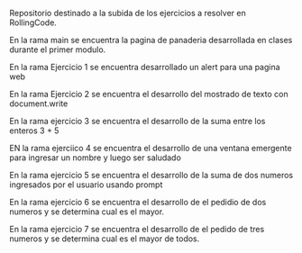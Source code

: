 Repositorio destinado a la subida de los ejercicios a resolver en RollingCode.

En la rama main se encuentra la pagina de panaderia desarrollada en clases durante el primer modulo.

En la rama Ejercicio 1 se encuentra desarrollado un alert para una pagina web

En la rama Ejercicio 2 se encuentra el desarrollo del mostrado de texto con document.write

En la rama ejercicio 3 se encuentra el desarrollo de la suma entre los enteros 3 + 5

EN la rama ejerciico 4 se encuentra el desarrollo de una ventana emergente para ingresar un nombre y luego ser saludado

En la rama ejercicio 5 se encuentra el desarrollo de la suma de dos numeros ingresados por el usuario usando prompt

En la rama ejercicio 6 se encuentra el desarrollo de el pedidio de dos numeros y se determina cual es el mayor.

En la rama ejercicio 7 se encuentra el desarrollo de el pedido de tres numeros y se determina cual es el mayor de todos.